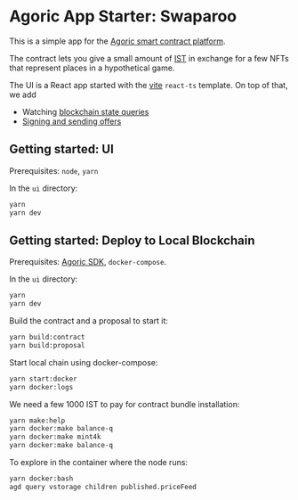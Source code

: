 # Agoric App Starter: Swaparoo

This is a simple app for the [Agoric smart contract platform](https://docs.agoric.com/).

The contract lets you give a small amount of [IST](https://inter.trade/) in exchange for
a few NFTs that represent places in a hypothetical game.

The UI is a React app started with the [vite](https://vitejs.dev/) `react-ts` template.
On top of that, we add

- Watching [blockchain state queries](https://docs.agoric.com/guides/getting-started/contract-rpc.html#querying-vstorage)
- [Signing and sending offers](https://docs.agoric.com/guides/getting-started/contract-rpc.html#signing-and-broadcasting-offers)

## Getting started: UI
Prerequisites: `node`, `yarn`

In the `ui` directory:

```sh
yarn
yarn dev
```

## Getting started: Deploy to Local Blockchain

Prerequisites: [Agoric SDK](https://docs.agoric.com/guides/getting-started/), `docker-compose`.

In the `ui` directory:

```sh
yarn
yarn dev
```

Build the contract and a proposal to start it:

```sh
yarn build:contract
yarn build:proposal
```

Start local chain using docker-compose:

```sh
yarn start:docker
yarn docker:logs
```

We need a few 1000 IST to pay for contract bundle installation:

```sh
yarn make:help
yarn docker:make balance-q
yarn docker:make mint4k
yarn docker:make balance-q
```

To explore in the container where the node runs:

```sh
yarn docker:bash
agd query vstorage children published.priceFeed
```
